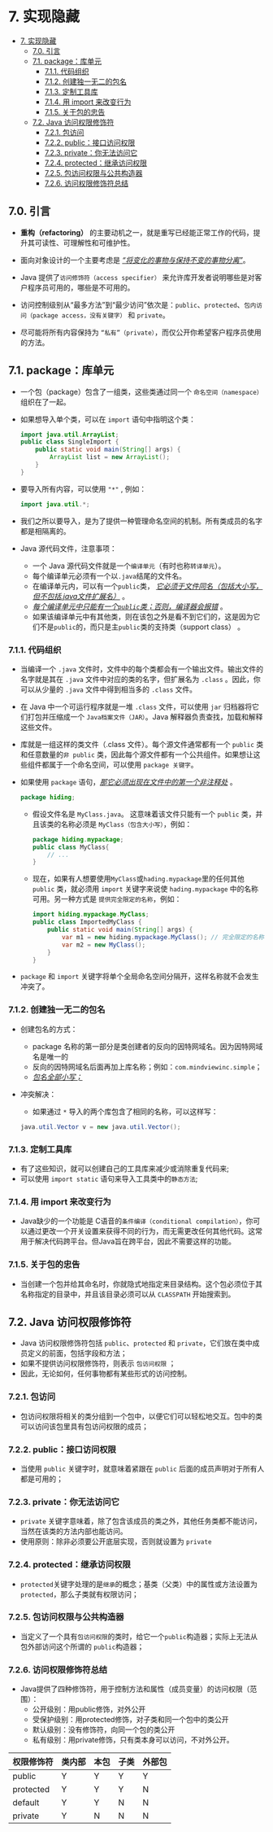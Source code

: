 # 7. 实现隐藏

- [7. 实现隐藏](#7-实现隐藏)
  - [7.0. 引言](#70-引言)
  - [7.1. package：库单元](#71-package库单元)
    - [7.1.1. 代码组织](#711-代码组织)
    - [7.1.2. 创建独一无二的包名](#712-创建独一无二的包名)
    - [7.1.3. 定制工具库](#713-定制工具库)
    - [7.1.4. 用 import 来改变行为](#714-用-import-来改变行为)
    - [7.1.5. 关于包的忠告](#715-关于包的忠告)
  - [7.2. Java 访问权限修饰符](#72-java-访问权限修饰符)
    - [7.2.1. 包访问](#721-包访问)
    - [7.2.2. public：接口访问权限](#722-public接口访问权限)
    - [7.2.3. private：你无法访问它](#723-private你无法访问它)
    - [7.2.4. protected：继承访问权限](#724-protected继承访问权限)
    - [7.2.5. 包访问权限与公共构造器](#725-包访问权限与公共构造器)
    - [7.2.6. 访问权限修饰符总结](#726-访问权限修饰符总结)

## 7.0. 引言

- **重构（refactoring）** 的主要动机之一，就是重写已经能正常工作的代码，提升其可读性、可理解性和可维护性。

- 面向对象设计的一个主要考虑是 *<u>“将变化的事物与保持不变的事物分离”</u>*。

- Java 提供了`访问修饰符（access specifier）` 来允许库开发者说明哪些是对客户程序员可用的，哪些是不可用的。

- 访问控制级别从“最多方法”到“最少访问”依次是：`public`、`protected`、`包内访问（package access，没有关键字）` 和 `private`。

- 尽可能将所有内容保持为 `“私有”（private）`，而仅公开你希望客户程序员使用的方法。

## 7.1. package：库单元

- 一个包（package）包含了一组类，这些类通过同一个 `命名空间（namespace）` 组织在了一起。

- 如果想导入单个类，可以在 `import` 语句中指明这个类：

  ``` java
  import java.util.ArrayList;
  public class SingleImport {
      public static void main(String[] args) {
          ArrayList list = new ArrayList();
      }
  }
  ```

- 要导入所有内容，可以使用 `"*"` , 例如：

  ``` java
  import java.util.*;
  ```

- 我们之所以要导入，是为了提供一种管理命名空间的机制。所有类成员的名字都是相隔离的。

- Java 源代码文件，注意事项：
  - 一个 Java 源代码文件就是一个`编译单元`（有时也称`转译单元`）。
  - 每个编译单元必须有一个以`.java`结尾的文件名。
  - 在编译单元内，可以有一个`public`类， *<u>它必须于文件同名（包括大小写，但不包括.java文件扩展名）</u>* 。
  - *<u>每个编译单元中只能有一个`public`类；否则，编译器会报错</u>* 。
  - 如果该编译单元中有其他类，则在该包之外是看不到它们的，这是因为它们不是`public`的，而只是主`public`类的支持类（support class） 。

### 7.1.1. 代码组织

- 当编译一个 `.java` 文件时，文件中的每个类都会有一个输出文件。输出文件的名字就是其在 `.java` 文件中对应的类的名字，但扩展名为 `.class` 。因此，你可以从少量的 `.java` 文件中得到相当多的 `.class` 文件。

- 在 Java 中一个可运行程序就是一堆 `.class` 文件，可以使用 `jar` 归档器将它们打包并压缩成一个 `Java档案文件（JAR）`。Java 解释器负责查找，加载和解释这些文件。

- 库就是一组这样的类文件（.class 文件）。每个源文件通常都有一个 `public` 类和任意数量的`非 public` 类，因此每个源文件都有一个公共组件。如果想让这些组件都属于一个命名空间，可以使用 `package 关键字`。

- 如果使用 `package` 语句，*<u>那它必须出现在文件中的第一个非注释处</u>* 。

  ``` java
  package hiding;
  ```

  - 假设文件名是 `MyClass.java`。 这意味着该文件只能有一个 `public` 类，并且该类的名称必须是 `MyClass（包含大小写）`，例如：

    ``` java
    package hiding.mypackage;
    public class MyClass{
        // ...
    }
    ```

  - 现在，如果有人想要使用`MyClass`或`hading.mypackage`里的任何其他 `public` 类，就必须用 `import` 关键字来说使 `hading.mypackage` 中的名称可用。另一种方式是 `提供完全限定的名称`，例如：

    ``` java
    import hiding.mypackage.MyClass;
    public class ImportedMyClass {
        public static void main(String[] args) {
            var m1 = new hiding.mypackage.MyClass(); // 完全限定的名称
            var m2 = new MyClass();
        }
    }
    ```

- `package` 和 `import` 关键字将单个全局命名空间分隔开，这样名称就不会发生冲突了。

### 7.1.2. 创建独一无二的包名

- 创建包名的方式：
  - package 名称的第一部分是类创建者的反向的因特网域名。因为因特网域名是唯一的
  - 反向的因特网域名后面再加上库名称；例如：`com.mindviewinc.simple`；
  - *<u>包名全部小写；</u>*

- 冲突解决：
  - 如果通过 `*` 导入的两个库包含了相同的名称，可以这样写： 
  
  ``` java
  java.util.Vector v = new java.util.Vector();
  ```

### 7.1.3. 定制工具库

- 有了这些知识，就可以创建自己的工具库来减少或消除重复代码来;
- 可以使用 `import static` 语句来导入工具类中的`静态方法`;

### 7.1.4. 用 import 来改变行为

- Java缺少的一个功能是 C语音的`条件编译（conditional compilation）`，你可以通过更改一个开关设置来获得不同的行为，而无需更改任何其他代码。这常用于解决代码跨平台。但Java旨在跨平台，因此不需要这样的功能。

### 7.1.5. 关于包的忠告

- 当创建一个包并给其命名时，你就隐式地指定来目录结构。这个包必须位于其名称指定的目录中，并且该目录必须可以从 `CLASSPATH` 开始搜索到。

## 7.2. Java 访问权限修饰符

- Java 访问权限修饰符包括 `public`、`protected` 和 `private`，它们放在类中成员定义的前面，包括字段和方法；
- 如果不提供访问权限修饰符，则表示 `包访问权限` ；
- 因此，无论如何，任何事物都有某些形式的访问控制。

### 7.2.1. 包访问

- 包访问权限将相关的类分组到一个包中，以便它们可以轻松地交互。包中的类可以访问该包里具有包访问权限的成员；

### 7.2.2. public：接口访问权限

- 当使用 `public` 关键字时，就意味着紧跟在 `public` 后面的成员声明对于所有人都是可用的；

### 7.2.3. private：你无法访问它

- `private` 关键字意味着，除了包含该成员的类之外，其他任务类都不能访问，当然在该类的方法内部也能访问。
- 使用原则：除非必须要公开底层实现，否则就设置为 `private`

### 7.2.4. protected：继承访问权限

- `protected`关键字处理的是`继承`的概念；基类（父类）中的属性或方法设置为`protected`，那么子类就有权限访问；

### 7.2.5. 包访问权限与公共构造器

- 当定义了一个具有`包访问权限`的类时，给它一个`public`构造器；实际上无法从包外部访问这个所谓的 `public`构造器；

### 7.2.6. 访问权限修饰符总结

- Java提供了四种修饰符，用于控制方法和属性（成员变量）的访问权限（范围）：
  - 公开级别：用public修饰，对外公开
  - 受保护级别：用protected修饰，对子类和同一个包中的类公开
  - 默认级别：没有修饰符，向同一个包的类公开
  - 私有级别：用private修饰，只有类本身可以访问，不对外公开。

| 权限修饰符 | 类内部 | 本包 | 子类 | 外部包 |
| ---------- | ------ | ---- | ---- | ------ |
| public     | Y      | Y    | Y    | Y      |
| protected  | Y      | Y    | Y    | N      |
| default    | Y      | Y    | N    | N      |
| private    | Y      | N    | N    | N      |

